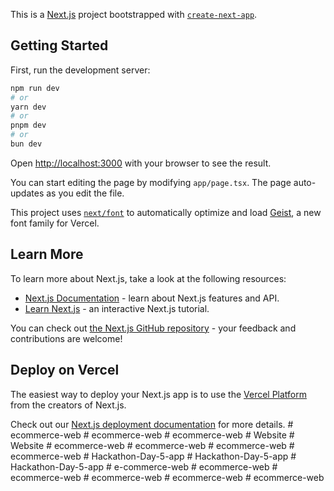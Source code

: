This is a [Next.js](https://nextjs.org) project bootstrapped with [`create-next-app`](https://nextjs.org/docs/app/api-reference/cli/create-next-app).

## Getting Started

First, run the development server:

```bash
npm run dev
# or
yarn dev
# or
pnpm dev
# or
bun dev
```

Open [http://localhost:3000](http://localhost:3000) with your browser to see the result.

You can start editing the page by modifying `app/page.tsx`. The page auto-updates as you edit the file.

This project uses [`next/font`](https://nextjs.org/docs/app/building-your-application/optimizing/fonts) to automatically optimize and load [Geist](https://vercel.com/font), a new font family for Vercel.

## Learn More

To learn more about Next.js, take a look at the following resources:

- [Next.js Documentation](https://nextjs.org/docs) - learn about Next.js features and API.
- [Learn Next.js](https://nextjs.org/learn) - an interactive Next.js tutorial.

You can check out [the Next.js GitHub repository](https://github.com/vercel/next.js) - your feedback and contributions are welcome!

## Deploy on Vercel

The easiest way to deploy your Next.js app is to use the [Vercel Platform](https://vercel.com/new?utm_medium=default-template&filter=next.js&utm_source=create-next-app&utm_campaign=create-next-app-readme) from the creators of Next.js.

Check out our [Next.js deployment documentation](https://nextjs.org/docs/app/building-your-application/deploying) for more details.
#   e c o m m e r c e - w e b  
 #   e c o m m e r c e - w e b  
 #   e c o m m e r c e - w e b  
 #   W e b s i t e  
 #   W e b s i t e  
 #   e c o m m e r c e - w e b  
 #   e c o m m e r c e - w e b  
 #   e c o m m e r c e - w e b  
 #   e c o m m e r c e - w e b  
 #   H a c k a t h o n - D a y - 5 - a p p  
 #   H a c k a t h o n - D a y - 5 - a p p  
 #   H a c k a t h o n - D a y - 5 - a p p  
 #   e - c o m m e r c e - w e b  
 #   e c o m m e r c e - w e b  
 #   e c o m m e r c e - w e b  
 #   e c o m m e r c e - w e b  
 #   e c o m m e r c e - w e b  
 #   e c o m m e r c e - w e b  
 